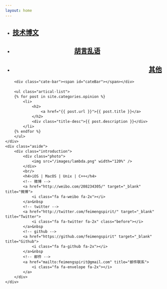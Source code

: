 ```yaml
---
layout: home
---
```


<div class="index-content opinion">
    <div class="section">
        <ul class="artical-cate">
            <li><a href="/"><span><h2>技术博文</h2></span></a></li>
            <li class="on" style="text-align:center"><a href="/opinion"><span><h2>胡言乱语</h2></span></a></li>
            <li style="text-align:right"><a href="/project"><span><h2>其他</h2></span></a></li>
        </ul>

        <div class="cate-bar"><span id="cateBar"></span></div>

        <ul class="artical-list">
        {% for post in site.categories.opinion %}
            <li>
                <h2>
                    <a href="{{ post.url }}">{{ post.title }}</a>
                </h2>
                <div class="title-desc">{{ post.description }}</div>
            </li>
        {% endfor %}
        </ul>
    </div>
    <div class="aside">
        <div class="introduction">
            <div class="photo"> 
                <img src="/images/lambda.png" width="120%" />
            </div>
            <br/>
            <h4>iOS | MacOS | Unix | C++</h4>
            <!-- 微博 -->
            <a href="http://weibo.com/208234305/" target="_blank" title="微博">
                <i class="fa fa-weibo fa-2x"></i>
            </a>&nbsp
            <!-- twitter -->
            <a href="http://twitter.com/feimengspirit/" target="_blank" title="Twitter">
                <i class="fa fa-twitter fa-2x" class="before"></i>
            </a>&nbsp
            <!-- github -->
            <a href="https://github.com/feimengspirit" target="_blank" title="Github">
                <i class="fa fa-github fa-2x"></i>
            </a>&nbsp
            <!-- 邮件 -->
            <a href="mailto:feimengspirit@gmail.com" title="邮件联系">
                <i class="fa fa-envelope fa-2x"></i>
            </a>
        </div>
    </div>
</div>

